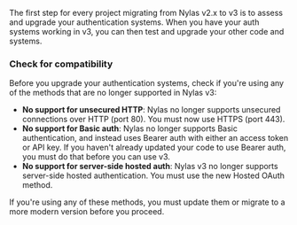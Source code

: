 The first step for every project migrating from Nylas v2.x to v3 is to assess and upgrade your authentication systems. When you have your auth systems working in v3, you can then test and upgrade your other code and systems.

### Check for compatibility

Before you upgrade your authentication systems, check if you're using any of the methods that are no longer supported in Nylas v3:

- **No support for unsecured HTTP**: Nylas no longer supports unsecured connections over HTTP (port 80). You must now use HTTPS (port 443).
- **No support for Basic auth**: Nylas no longer supports Basic authentication, and instead uses Bearer auth with either an access token or API key. If you haven't already updated your code to use Bearer auth, you must do that before you can use v3.
- **No support for server-side hosted auth**: Nylas v3 no longer supports server-side hosted authentication. You must use the new Hosted OAuth method.

If you're using any of these methods, you must update them or migrate to a more modern version before you proceed.
